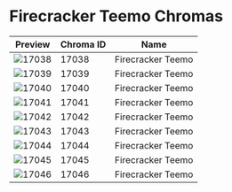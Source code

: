 # Firecracker Teemo Chromas



| Preview | Chroma ID | Name |
|---------|-----------|------|
| ![17038](https://raw.communitydragon.org/latest/plugins/rcp-be-lol-game-data/global/default/v1/champion-chroma-images/17/17038.png) | 17038 | Firecracker Teemo |
| ![17039](https://raw.communitydragon.org/latest/plugins/rcp-be-lol-game-data/global/default/v1/champion-chroma-images/17/17039.png) | 17039 | Firecracker Teemo |
| ![17040](https://raw.communitydragon.org/latest/plugins/rcp-be-lol-game-data/global/default/v1/champion-chroma-images/17/17040.png) | 17040 | Firecracker Teemo |
| ![17041](https://raw.communitydragon.org/latest/plugins/rcp-be-lol-game-data/global/default/v1/champion-chroma-images/17/17041.png) | 17041 | Firecracker Teemo |
| ![17042](https://raw.communitydragon.org/latest/plugins/rcp-be-lol-game-data/global/default/v1/champion-chroma-images/17/17042.png) | 17042 | Firecracker Teemo |
| ![17043](https://raw.communitydragon.org/latest/plugins/rcp-be-lol-game-data/global/default/v1/champion-chroma-images/17/17043.png) | 17043 | Firecracker Teemo |
| ![17044](https://raw.communitydragon.org/latest/plugins/rcp-be-lol-game-data/global/default/v1/champion-chroma-images/17/17044.png) | 17044 | Firecracker Teemo |
| ![17045](https://raw.communitydragon.org/latest/plugins/rcp-be-lol-game-data/global/default/v1/champion-chroma-images/17/17045.png) | 17045 | Firecracker Teemo |
| ![17046](https://raw.communitydragon.org/latest/plugins/rcp-be-lol-game-data/global/default/v1/champion-chroma-images/17/17046.png) | 17046 | Firecracker Teemo |